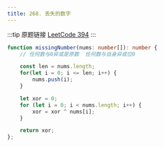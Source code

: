 ```yaml
---
title: 268. 丢失的数字
---
```

:::tip 原题链接
[LeetCode 394](https://leetcode.cn/problems/missing-number/)
:::

```typescript
function missingNumber(nums: number[]): number {
    // 任何数与0异或是原数  任何数与自身异或位0

    const len = nums.length;
    for(let i = 0; i <= len; i++) {
        nums.push(i);
    }

    let xor = 0;
    for (let i = 0; i < nums.length; i++) {
        xor = xor ^ nums[i];
    }

    return xor;
};
```
